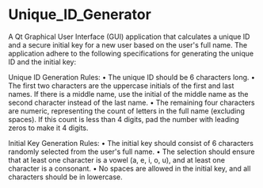 # Unique_ID_Generator
A Qt Graphical User Interface (GUI) application that calculates a unique ID and a secure initial key for a new user based on the user's full name. The application adhere to the following specifications for generating the unique ID and the initial key:

Unique ID Generation Rules:
• The unique ID should be 6 characters long.
• The first two characters are the uppercase initials of the first and last names. If there is a middle name, use the initial of the middle name as the second character instead of the last name.
• The remaining four characters are numeric, representing the count of letters in the full name (excluding spaces). If this count is less than 4 digits, pad the number with leading zeros to make it 4 digits.

Initial Key Generation Rules:
• The initial key should consist of 6 characters randomly selected from the user's full name.
• The selection should ensure that at least one character is a vowel (a, e, i, o, u), and at least one character is a consonant.
• No spaces are allowed in the initial key, and all characters should be in lowercase.
